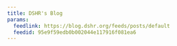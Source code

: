 ```yaml
---
title: DSHR's Blog
params:
  feedlink: https://blog.dshr.org/feeds/posts/default
  feedid: 95e9f59edb0b002044e117916f081ea6
---
```


